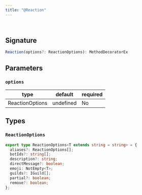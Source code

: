 ```yaml
---
title: "@Reaction"
---
```


<br/>

## Signature

```ts
Reaction(options?: ReactionOptions): MethodDecoratorEx 
```

## Parameters

### `options`
| type      | default | required |
| --------- | ------- | -------- |
| ReactionOptions  | undefined     | No      |

## Types

### `ReactionOptions `

```ts
export type ReactionOptions<T extends string = string> = {
  aliases?: ReactionOptions[];
  botIds?: string[];
  description?: string;
  directMessage?: boolean;
  emoji: NotEmpty<T>;
  guilds?: IGuild[];
  partial?: boolean;
  remove?: boolean;
};
```